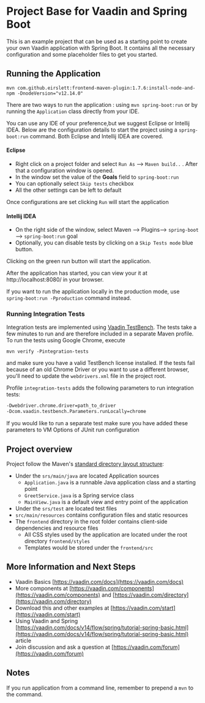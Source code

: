 # Project Base for Vaadin and Spring Boot

This is an example project that can be used as a starting point to create your own Vaadin application with Spring Boot.
It contains all the necessary configuration and some placeholder files to get you started.


## Running the Application
    mvn com.github.eirslett:frontend-maven-plugin:1.7.6:install-node-and-npm -DnodeVersion="v12.14.0"

There are two ways to run the application :  using `mvn spring-boot:run` or by running the `Application` class directly from your IDE.

You can use any IDE of your preference,but we suggest Eclipse or Intellij IDEA.
Below are the configuration details to start the project using a `spring-boot:run` command. Both Eclipse and Intellij IDEA are covered.

#### Eclipse
- Right click on a project folder and select `Run As` --> `Maven build..` . After that a configuration window is opened.
- In the window set the value of the **Goals** field to `spring-boot:run` 
- You can optionally select `Skip tests` checkbox
- All the other settings can be left to default

Once configurations are set clicking `Run` will start the application

#### Intellij IDEA
- On the right side of the window, select Maven --> Plugins--> `spring-boot` --> `spring-boot:run` goal
- Optionally, you can disable tests by clicking on a `Skip Tests mode` blue button.

Clicking on the green run button will start the application.

After the application has started, you can view your it at http://localhost:8080/ in your browser.


If you want to run the application locally in the production mode, use `spring-boot:run -Pproduction` command instead.
### Running Integration Tests

Integration tests are implemented using [Vaadin TestBench](https://vaadin.com/testbench). The tests take a few minutes to run and are therefore included in a separate Maven profile. To run the tests using Google Chrome, execute

`mvn verify -Pintegration-tests`

and make sure you have a valid TestBench license installed. If the tests fail because of an old Chrome Driver or you want to use a different browser, you'll need to update the `webdrivers.xml` file in the project root.

Profile `integration-tests` adds the following parameters to run integration tests:
```sh
-Dwebdriver.chrome.driver=path_to_driver
-Dcom.vaadin.testbench.Parameters.runLocally=chrome
```

If you would like to run a separate test make sure you have added these parameters to VM Options of JUnit run configuration

## Project overview

Project follow the Maven's [standard directory layout structure](https://maven.apache.org/guides/introduction/introduction-to-the-standard-directory-layout.html):
- Under the `srs/main/java` are located Application sources
   - `Application.java` is a runnable Java application class and a starting point
   - `GreetService.java` is a  Spring service class
   - `MainView.java` is a default view and entry point of the application
- Under the `srs/test` are located test files
- `src/main/resources` contains configuration files and static resources
- The `frontend` directory in the root folder contains client-side dependencies and resource files
   - All CSS styles used by the application are located under the root directory `frontend/styles`    
   - Templates would be stored under the `frontend/src`


## More Information and Next Steps

- Vaadin Basics [https://vaadin.com/docs](https://vaadin.com/docs)
- More components at [https://vaadin.com/components](https://vaadin.com/components) and [https://vaadin.com/directory](https://vaadin.com/directory)
- Download this and other examples at [https://vaadin.com/start](https://vaadin.com/start)
- Using Vaadin and Spring [https://vaadin.com/docs/v14/flow/spring/tutorial-spring-basic.html](https://vaadin.com/docs/v14/flow/spring/tutorial-spring-basic.html) article
- Join discussion and ask a question at [https://vaadin.com/forum](https://vaadin.com/forum)


## Notes

If you run application from a command line, remember to prepend a `mvn` to the command.
